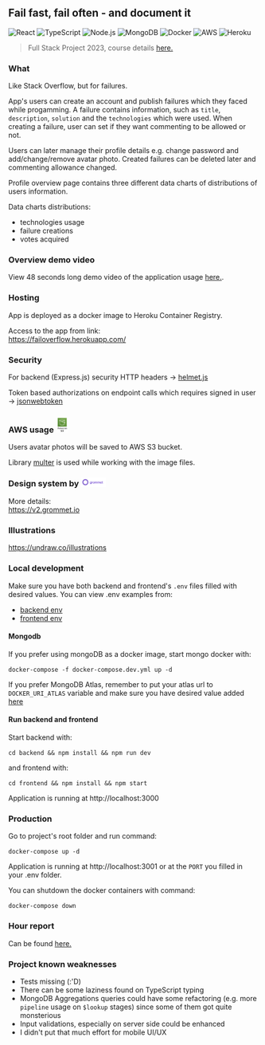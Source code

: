 ## Fail fast, fail often - and document it

![React](https://img.shields.io/badge/-React-000?&logo=React)
![TypeScript](https://img.shields.io/badge/-TypeScript-000?&logo=TypeScript)
![Node.js](https://img.shields.io/badge/-Node.js-000?&logo=node.js)
![MongoDB](https://img.shields.io/badge/-MongoDB-000?&logo=MongoDB)
![Docker](https://img.shields.io/badge/-Docker-000?&logo=Docker)
![AWS](https://img.shields.io/badge/-AWS-000?&logo=Amazon-AWS&logoColor=F90)
![Heroku](https://img.shields.io/badge/-Heroku-000?&logo=Heroku)

> Full Stack Project 2023, course details [here.](https://github.com/fullstack-hy2020/misc/blob/master/harjoitustyo.md)

### What

Like Stack Overflow, but for failures.

App's users can create an account and publish failures which they faced while progamming. A failure contains information, such as `title`, `description`, `solution` and the `technologies` which were used. When creating a failure, user can set if they want commenting to be allowed or not.

Users can later manage their profile details e.g. change password and add/change/remove avatar photo. Created failures can be deleted later and commenting allowance changed.

Profile overview page contains three different data charts of distributions of users information. 

Data charts distributions:
- technologies usage
- failure creations
- votes acquired

### Overview demo video

View 48 seconds long demo video of the application usage [here.](https://github.com/eherra/failoverflow/blob/main/docs/demo.md).

### Hosting
App is deployed as a docker image to Heroku Container Registry. 

Access to the app from link: \
https://failoverflow.herokuapp.com/

### Security
For backend (Express.js) security HTTP headers -> [helmet.js](https://helmetjs.github.io/)

Token based authorizations on endpoint calls which requires signed in user  -> [jsonwebtoken](https://github.com/auth0/node-jsonwebtoken)

### AWS usage <img src="https://github.com/eherra/failoverflow/blob/main/docs/images/awsS3.png" height='5%' width='5%'> 

Users avatar photos will be saved to AWS S3 bucket. 

Library [multer](https://www.npmjs.com/package/multer) is used while working with the image files.

### Design system by <img src="https://github.com/eherra/failoverflow/blob/main/docs/images/grommet.png" height='10%' width='10%'> 

More details: \
https://v2.grommet.io

### Illustrations

https://undraw.co/illustrations

### Local development

Make sure you have both backend and frontend's `.env` files filled with desired values. You can view .env examples from:
- [backend env](https://github.com/eherra/failOverflow/blob/main/backend/.env.example)
- [frontend env](https://github.com/eherra/failOverflow/blob/main/frontend/.env.example)

#### Mongodb

If you prefer using mongoDB as a docker image, start mongo docker with:

```
docker-compose -f docker-compose.dev.yml up -d
``` 

If you prefer MongoDB Atlas, remember to put your atlas url to `DOCKER_URI_ATLAS` variable and make sure you have desired value added [here](https://github.com/eherra/failOverflow/blob/main/backend/src/index.ts#L12)


#### Run backend and frontend

Start backend with:
```
cd backend && npm install && npm run dev
``` 

and frontend with:

```
cd frontend && npm install && npm start
``` 

Application is running at http://localhost:3000


### Production
Go to project's root folder and run command:

```
docker-compose up -d
```  

Application is running at http://localhost:3001 or at the `PORT` you filled in your .env folder.

You can shutdown the docker containers with command:

```
docker-compose down
```  

### Hour report
Can be found [here.](https://github.com/eherra/failOverflow/blob/main/docs/hours.md)

### Project known weaknesses

- Tests missing (:'D)
- There can be some laziness found on TypeScript typing
- MongoDB Aggregations queries could have some refactoring (e.g. more `pipeline` usage on `$lookup` stages) since some of them got quite monsterious
- Input validations, especially on server side could be enhanced
- I didn't put that much effort for mobile UI/UX